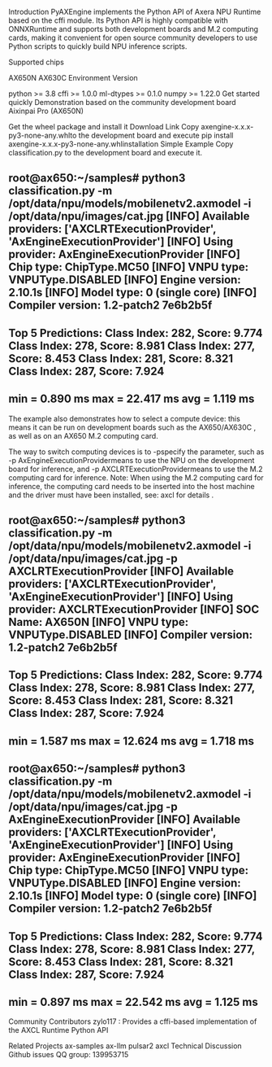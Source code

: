 Introduction
PyAXEngine implements the Python API of Axera NPU Runtime based on the cffi module. Its Python API is highly compatible with ONNXRuntime and supports both development boards and M.2 computing cards, making it convenient for open source community developers to use Python scripts to quickly build NPU inference scripts.

Supported chips

AX650N
AX630C
Environment Version

python >= 3.8
cffi >= 1.0.0
ml-dtypes >= 0.1.0
numpy >= 1.22.0
Get started quickly
Demonstration based on the community development board Aixinpai Pro (AX650N)

Get the wheel package and install it
Download Link
Copy axengine-x.x.x-py3-none-any.whlto the development board and execute pip install axengine-x.x.x-py3-none-any.whlinstallation
Simple Example
Copy classification.py to the development board and execute it.

root@ax650:~/samples# python3 classification.py -m /opt/data/npu/models/mobilenetv2.axmodel -i /opt/data/npu/images/cat.jpg
[INFO] Available providers:  ['AXCLRTExecutionProvider', 'AxEngineExecutionProvider']
[INFO] Using provider: AxEngineExecutionProvider
[INFO] Chip type: ChipType.MC50
[INFO] VNPU type: VNPUType.DISABLED
[INFO] Engine version: 2.10.1s
[INFO] Model type: 0 (single core)
[INFO] Compiler version: 1.2-patch2 7e6b2b5f
  ------------------------------------------------------
  Top 5 Predictions:
    Class Index: 282, Score: 9.774
    Class Index: 278, Score: 8.981
    Class Index: 277, Score: 8.453
    Class Index: 281, Score: 8.321
    Class Index: 287, Score: 7.924
  ------------------------------------------------------
  min =   0.890 ms   max =   22.417 ms   avg =   1.119 ms
  ------------------------------------------------------
The example also demonstrates how to select a compute device: this means it can be run on development boards such as the AX650/AX630C , as well as on an AX650 M.2 computing card.

The way to switch computing devices is to -pspecify the parameter, such as -p AxEngineExecutionProvidermeans to use the NPU on the development board for inference, and -p AXCLRTExecutionProvidermeans to use the M.2 computing card for inference. Note: When using the M.2 computing card for inference, the computing card needs to be inserted into the host machine and the driver must have been installed, see: axcl for details .

root@ax650:~/samples# python3 classification.py -m /opt/data/npu/models/mobilenetv2.axmodel -i /opt/data/npu/images/cat.jpg -p AXCLRTExecutionProvider
[INFO] Available providers:  ['AXCLRTExecutionProvider', 'AxEngineExecutionProvider']
[INFO] Using provider: AXCLRTExecutionProvider
[INFO] SOC Name: AX650N
[INFO] VNPU type: VNPUType.DISABLED
[INFO] Compiler version: 1.2-patch2 7e6b2b5f
  ------------------------------------------------------
  Top 5 Predictions:
    Class Index: 282, Score: 9.774
    Class Index: 278, Score: 8.981
    Class Index: 277, Score: 8.453
    Class Index: 281, Score: 8.321
    Class Index: 287, Score: 7.924
  ------------------------------------------------------
  min =   1.587 ms   max =   12.624 ms   avg =   1.718 ms
  ------------------------------------------------------
root@ax650:~/samples# python3 classification.py -m /opt/data/npu/models/mobilenetv2.axmodel -i /opt/data/npu/images/cat.jpg -p AxEngineExecutionProvider
[INFO] Available providers:  ['AXCLRTExecutionProvider', 'AxEngineExecutionProvider']
[INFO] Using provider: AxEngineExecutionProvider
[INFO] Chip type: ChipType.MC50
[INFO] VNPU type: VNPUType.DISABLED
[INFO] Engine version: 2.10.1s
[INFO] Model type: 0 (single core)
[INFO] Compiler version: 1.2-patch2 7e6b2b5f
  ------------------------------------------------------
  Top 5 Predictions:
    Class Index: 282, Score: 9.774
    Class Index: 278, Score: 8.981
    Class Index: 277, Score: 8.453
    Class Index: 281, Score: 8.321
    Class Index: 287, Score: 7.924
  ------------------------------------------------------
  min =   0.897 ms   max =   22.542 ms   avg =   1.125 ms
  ------------------------------------------------------
Community Contributors
zylo117 : Provides a cffi-based implementation of the AXCL Runtime Python API

Related Projects
ax-samples
ax-llm
pulsar2
axcl
Technical Discussion
Github issues
QQ group: 139953715
